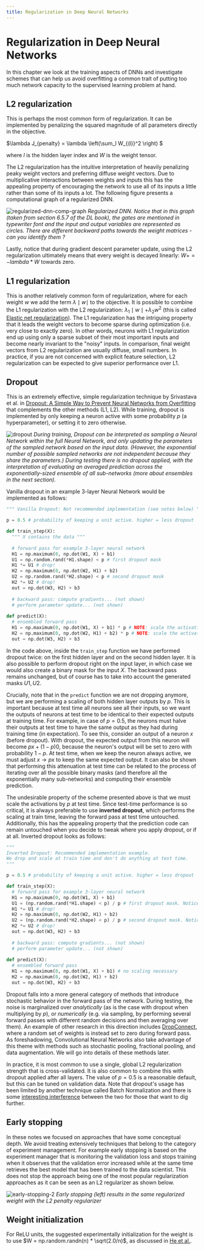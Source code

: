 ```yaml
---
title: Regularization in Deep Neural Networks
---
```


# Regularization in Deep Neural Networks

In this chapter we look at the training aspects of DNNs and investigate schemes that can help us avoid overfitting a common trait of putting too much network capacity to the supervised learning problem at hand. 

## L2 regularization

This is perhaps the most common form of regularization. It can be implemented by penalizing the squared magnitude of all parameters directly in the objective. 

$\lambda J_{penalty} = \lambda \left(\sum_l W_{(l)}^2 \right) $

where $l$ is the hidden layer index and $W$ is the weight tensor. 

The L2 regularization has the intuitive interpretation of heavily penalizing peaky weight vectors and preferring diffuse weight vectors.  Due to multiplicative interactions between weights and inputs this has the appealing property of encouraging the network to use all of its inputs a little rather than some of its inputs a lot. The following figure presents a computational graph of a regularized DNN. 

![regularized-dnn-comp-graph](images/regularized-dnn-comp-graph.png)
_Regularized DNN. Notice that in this graph (taken from section 6.5.7 of the DL book), the gates are mentioned in typewriter font and the input and output variables are represented as circles.  There are different backward paths towards the weight matrices - can you identify them ?_

Lastly, notice that during gradient descent parameter update, using the L2 regularization ultimately means that every weight is decayed linearly: $W += -lambda * W$ towards zero.

## L1 regularization 
This is another relatively common form of regularization, where for each weight $w$ we add the term $\lambda  \mid w \mid$ to the objective. It is possible to combine the L1 regularization with the L2 regularization: $\lambda_1 \mid w \mid + \lambda_2 w^2$ (this is called [Elastic net regularization](http://web.stanford.edu/~hastie/Papers/B67.2%20%282005%29%20301-320%20Zou%20&%20Hastie.pdf)). The L1 regularization has the intriguing property that it leads the weight vectors to become sparse during optimization (i.e. very close to exactly zero). In other words, neurons with L1 regularization end up using only a sparse subset of their most important inputs and become nearly invariant to the "noisy" inputs. In comparison, final weight vectors from L2 regularization are usually diffuse, small numbers. In practice, if you are not concerned with explicit feature selection, L2 regularization can be expected to give superior performance over L1.


## Dropout
This is an extremely effective, simple regularization technique by Srivastava et al. in [Dropout: A Simple Way to Prevent Neural Networks from Overfitting](http://www.cs.toronto.edu/~rsalakhu/papers/srivastava14a.pdf) that complements the other methods (L1, L2). While training, dropout is implemented by only keeping a neuron active with some probability $p$ (a hyperparameter), or setting it to zero otherwise.

![dropout](images/dropout.jpeg)
_During training, Dropout can be interpreted as sampling a Neural Network within the full Neural Network, and only updating the parameters of the sampled network based on the input data. (However, the exponential number of possible sampled networks are not independent because they share the parameters.) During testing there is no dropout applied, with the interpretation of evaluating an averaged prediction across the exponentially-sized ensemble of all sub-networks (more about ensembles in the next section)._

Vanilla dropout in an example 3-layer Neural Network would be implemented as follows:

```python
""" Vanilla Dropout: Not recommended implementation (see notes below) """

p = 0.5 # probability of keeping a unit active. higher = less dropout

def train_step(X):
  """ X contains the data """
  
  # forward pass for example 3-layer neural network
  H1 = np.maximum(0, np.dot(W1, X) + b1)
  U1 = np.random.rand(*H1.shape) < p # first dropout mask
  H1 *= U1 # drop!
  H2 = np.maximum(0, np.dot(W2, H1) + b2)
  U2 = np.random.rand(*H2.shape) < p # second dropout mask
  H2 *= U2 # drop!
  out = np.dot(W3, H2) + b3
  
  # backward pass: compute gradients... (not shown)
  # perform parameter update... (not shown)
  
def predict(X):
  # ensembled forward pass
  H1 = np.maximum(0, np.dot(W1, X) + b1) * p # NOTE: scale the activations
  H2 = np.maximum(0, np.dot(W2, H1) + b2) * p # NOTE: scale the activations
  out = np.dot(W3, H2) + b3
```

In the code above, inside the ```train_step``` function we have performed dropout twice: on the first hidden layer and on the second hidden layer. It is also possible to perform dropout right on the input layer, in which case we would also create a binary mask for the input $X$. The backward pass remains unchanged, but of course has to take into account the generated masks $U1,U2$. 

Crucially, note that in the ```predict```  function we are not dropping anymore, but we are performing a scaling of both hidden layer outputs by $p$. This is important because at test time all neurons see all their inputs, so we want the outputs of neurons at test time to be identical to their expected outputs at training time. For example, in case of $p = 0.5$, the neurons must halve their outputs at test time to have the same output as they had during training time (in expectation). To see this, consider an output of a neuron $x$ (before dropout). With dropout, the expected output from this neuron will become $px + (1-p)0$, because the neuron's output will be set to zero with probability $1-p$. At test time, when we keep the neuron always active, we must adjust $x \rightarrow px$ to keep the same expected output. It can also be shown that performing this attenuation at test time can be related to the process of iterating over all the possible binary masks (and therefore all the exponentially many sub-networks) and computing their ensemble prediction.

The undesirable property of the scheme presented above is that we must scale the activations by $p$ at test time. Since test-time performance is so critical, it is always preferable to use **inverted dropout**, which performs the scaling at train time, leaving the forward pass at test time untouched. Additionally, this has the appealing property that the prediction code can remain untouched when you decide to tweak where you apply dropout, or if at all. Inverted dropout looks as follows:

```python
""" 
Inverted Dropout: Recommended implementation example.
We drop and scale at train time and don't do anything at test time.
"""

p = 0.5 # probability of keeping a unit active. higher = less dropout

def train_step(X):
  # forward pass for example 3-layer neural network
  H1 = np.maximum(0, np.dot(W1, X) + b1)
  U1 = (np.random.rand(*H1.shape) < p) / p # first dropout mask. Notice /p!
  H1 *= U1 # drop!
  H2 = np.maximum(0, np.dot(W2, H1) + b2)
  U2 = (np.random.rand(*H2.shape) < p) / p # second dropout mask. Notice /p!
  H2 *= U2 # drop!
  out = np.dot(W3, H2) + b3
  
  # backward pass: compute gradients... (not shown)
  # perform parameter update... (not shown)
  
def predict(X):
  # ensembled forward pass
  H1 = np.maximum(0, np.dot(W1, X) + b1) # no scaling necessary
  H2 = np.maximum(0, np.dot(W2, H1) + b2)
  out = np.dot(W3, H2) + b3
```

Dropout falls into a more general category of methods that introduce stochastic behavior in the forward pass of the network. During testing, the noise is marginalized over *analytically* (as is the case with dropout when multiplying by $p$), or *numerically* (e.g. via sampling, by performing several forward passes with different random decisions and then averaging over them). An example of other research in this direction includes [DropConnect](http://cs.nyu.edu/~wanli/dropc/), where a random set of weights is instead set to zero during forward pass. As foreshadowing, Convolutional Neural Networks also take advantage of this theme with methods such as stochastic pooling, fractional pooling, and data augmentation. We will go into details of these methods later.

In practice, it is most common to use a single, global L2 regularization strength that is cross-validated. It is also common to combine this with dropout applied after all layers. The value of $p = 0.5$ is a reasonable default, but this can be tuned on validation data. Note that dropout's usage has been limited by another technique called Batch Normalization and there is some [interesting interference](https://arxiv.org/pdf/1801.05134.pdf) between the two for those that want to dig further.

## Early stopping

 In these notes we focused on approaches that have some conceptual depth. We avoid treating extensively techniques that belong to the category of experiment management. For example early stopping is based on the experiment manager that is monitoring the validation loss and stops training when  it observes that the validation error increased while at the same time retrieves the best model that has been trained to the data scientist. This does not stop the approach being one of the most popular regularization approaches as it can be seen as an L2 regularizer as shown below.

 ![early-stopping-2](images/early-stopping2.png)
 _Early stopping (left) results in the same regularized weight with the L2 penalty regularizer_

## Weight initialization

For ReLU units, the suggested experimentally initialization for the weight is to use $W = np.random.randn(n) * \sqrt(2.0/n)$, as discussed in [He et al.](http://arxiv-web3.library.cornell.edu/abs/1502.01852). 



<!-- ### Control system view of training

![control-system-training](images/control-system-training.drawio.svg) -->
